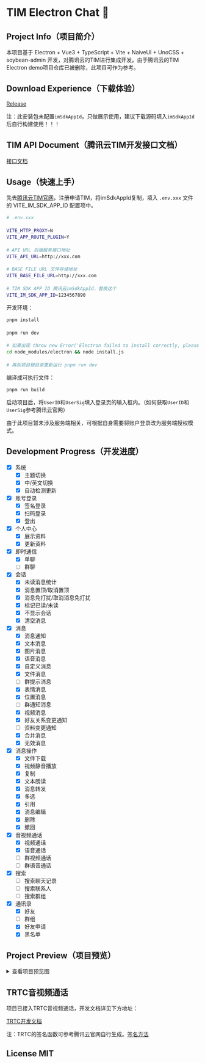 # TIM Electron Chat 🌿

## Project Info（项目简介）

本项目基于 Electron + Vue3 + TypeScript + Vite + NaiveUI + UnoCSS + soybean-admin 开发，对腾讯云的TIM进行集成开发。由于腾讯云的TIM Electron demo项目仓库已被删除，此项目可作为参考。

## Download Experience（下载体验）

[Release](https://github.com/typeofNaN/tim-electron-chat/releases)

注：此安装包未配置`imSdkAppId`，只做展示使用，建议下载源码填入`imSdkAppId`后自行构建使用！！！

## TIM API Document（腾讯云TIM开发接口文档）

[接口文档](https://comm.qq.com/im/doc/electron/zh/)

## Usage（快速上手）

先去[腾讯云TIM官网](https://cloud.tencent.com/product/im)，注册申请TIM，将imSdkAppId复制，填入 `.env.xxx` 文件的 VITE_IM_SDK_APP_ID 配置项中。

``` sh
# .env.xxx

VITE_HTTP_PROXY=N
VITE_APP_ROUTE_PLUGIN=Y

# API URL 后端服务接口地址
VITE_API_URL=http://xxx.com

# BASE FILE URL 文件存储地址
VITE_BASE_FILE_URL=http://xxx.com

# TIM SDK APP ID 腾讯云imSdkAppId，替换这个
VITE_IM_SDK_APP_ID=1234567890
```

开发环境：

``` sh
pnpm install

pnpm run dev

# 如果出现 throw new Error('Electron failed to install correctly, please delete node_modules/electron and try installing again'); 此类报错。则先执行：
cd node_modules/electron && node install.js

# 再到项目根目录重新运行 pnpm run dev
```

编译成可执行文件：

``` sh
pnpm run build
```

启动项目后，将`UserID`和`UserSig`填入登录页的输入框内。（如何获取`UserID`和`UserSig`参考腾讯云官网）

由于此项目暂未涉及服务端相关，可根据自身需要将账户登录改为服务端授权模式。

## Development Progress（开发进度）

- [x] 系统
  - [x] 主题切换
  - [x] 中/英文切换
  - [x] 自动检测更新
- [x] 账号登录
  - [x] 签名登录
  - [x] 扫码登录
  - [x] 登出
- [x] 个人中心
  - [x] 展示资料
  - [x] 更新资料
- [x] 即时通信
  - [x] 单聊
  - [ ] 群聊
- [x] 会话
  - [x] 未读消息统计
  - [x] 消息置顶/取消置顶
  - [x] 消息免打扰/取消消息免打扰
  - [x] 标记已读/未读
  - [x] 不显示会话
  - [x] 清空消息
- [x] 消息
  - [x] 消息通知
  - [x] 文本消息
  - [x] 图片消息
  - [x] 语音消息
  - [x] 自定义消息
  - [x] 文件消息
  - [ ] 群提示消息
  - [x] 表情消息
  - [x] 位置消息
  - [ ] 群通知消息
  - [x] 视频消息
  - [x] 好友关系变更通知
  - [ ] 资料变更通知
  - [x] 合并消息
  - [x] 无效消息
- [x] 消息操作
  - [x] 文件下载
  - [x] 视频静音播放
  - [x] 复制
  - [x] 文本朗读
  - [x] 消息转发
  - [x] 多选
  - [x] 引用
  - [x] 消息编辑
  - [x] 删除
  - [x] 撤回
- [x] 音视频通话
  - [x] 视频通话
  - [x] 语音通话
  - [ ] 群视频通话
  - [ ] 群语音通话
- [x] 搜索
  - [ ] 搜索聊天记录
  - [ ] 搜索联系人
  - [ ] 搜索群组
- [x] 通讯录
  - [x] 好友
  - [ ] 群组
  - [x] 好友申请
  - [x] 黑名单

## Project Preview（项目预览）

<details>
  <summary>查看项目预览图</summary>

### Login Page（登录页面）

![登录页面](./screenshots/login.jpg)

### My Info（我的信息）

![我的信息](./screenshots/my-info.jpg)

### Search（搜索）

![搜索](./screenshots/search.jpg)

### Create Group（创建群组）

![创建群组](./screenshots/create-group.jpg)

### Conv Operation（会话操作）

![会话操作](./screenshots/conv-operation.jpg)

### Chat Page（聊天页面）

![聊天页面](./screenshots/chat.jpg)

### Image Msg（图片消息）

![图片消息](./screenshots/image-msg.jpg)

### Merge Msg（合并消息）

![合并消息](./screenshots/merge-msg.jpg)

### Send Emoji（发送表情）

![发送表情](./screenshots/emojis.jpg)

### Msg Operation（消息操作）

![消息操作](./screenshots/msg-operation.jpg)

### Chat Info（聊天信息）

![聊天信息](./screenshots/chat-info.jpg)

### Friend Info（朋友信息）

![朋友信息](./screenshots/user-info.jpg)

### Edit Friend Remark（好友备注）

![好友备注](./screenshots/edit-profile.jpg)

### Friend List（好友列表）

![好友列表](./screenshots/friend-list.jpg)

### Add friend（添加好友）

![添加好友](./screenshots/add-friend.jpg)

### My Group（我的群组）

![我的群组](./screenshots/my-group.jpg)

### Friend Apply（好友申请）

![好友申请](./screenshots/friend-apply.jpg)

### Blacklist（黑名单）

![黑名单](./screenshots/blacklist.jpg)

### Account Setting（账户设置）

![账户设置](./screenshots/account-setting.jpg)

### Edit Account Info（编辑账户信息）

![编辑账户信息](./screenshots/edit-account-info.jpg)

### System Setting（系统设置）

![系统设置](./screenshots/system-setting.jpg)

### About（关于）

![关于](./screenshots/about.jpg)

### I18n（多语言）

![多语言](./screenshots/i18n.jpg)

### Dark Mode（暗黑模式）

![暗黑模式](./screenshots/dark-mode.jpg)

</details>

## TRTC音视频通话

项目已接入TRTC音视频通话，开发文档详见下方地址：

[TRTC开发文档](https://cloud.tencent.com/document/product/647/38551)

注：TRTC的签名函数可参考腾讯云官网自行生成。[签名方法](https://cloud.tencent.com/document/product/647/17275)

## License MIT
